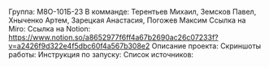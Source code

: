 Группа: М8О-101Б-23
В комманде: Терентьев Михаил, Земсков Павел, Хныченко Артем, Зарецкая Анастасия, Погожев Максим
Ссылка на Miro:
Ссылка на Notion: https://www.notion.so/a8652977f6ff4a67b2690ac26c07233f?v=a2426f9d322e4f5dbc60f4a567b308e2
Описание проекта:
Скриншоты работы:
Инструкция по запуску:
Список источников:
